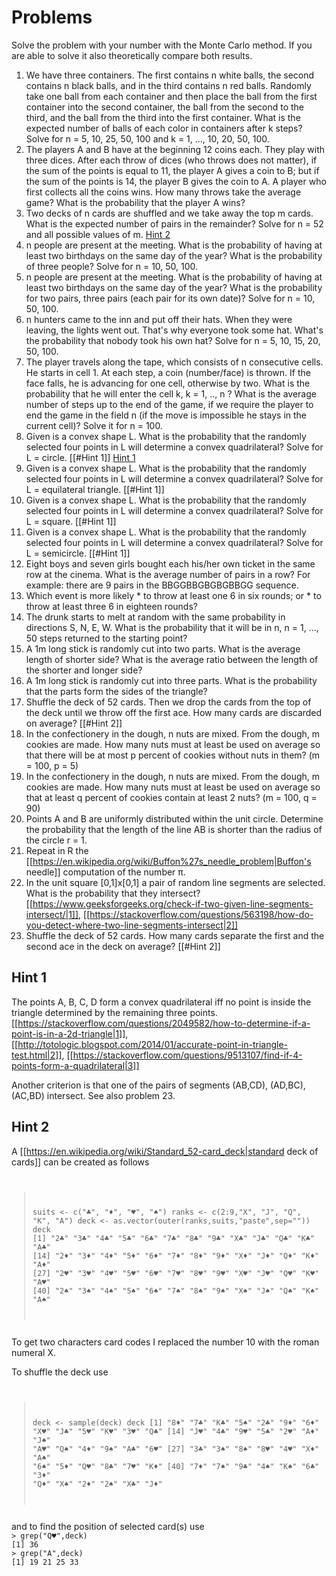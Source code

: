 # Problems 

Solve the problem with your number with the Monte Carlo method. If you are able to solve it also theoretically compare both results.

  1. We have three containers. The first contains n white balls, the second contains  n  black balls, and in the third contains  n  red balls. Randomly take one ball from each container and then place the ball from the first container into the second container, the ball from the second to the third, and the ball from the third into the first container. What is the expected number of balls of each color in containers after  k  steps? Solve for n = 5, 10, 25, 50, 100 and k = 1, ..., 10, 20, 50, 100.
  1. The players  A  and  B  have at the beginning 12 coins each. They play with three dices. After each throw of dices (who throws does not matter), if the sum of the points is equal to 11, the player A gives a coin to B; but if the sum of the points is 14, the player B  gives the coin to  A. A player who first collects all the coins wins. How many throws take the average game? What is the probability that the player A wins?
  1. Two decks of n  cards are shuffled and we take away the top  m cards. What is the expected number of pairs in the remainder? Solve for n = 52 and all possible values of m. [Hint 2](prob.md#hint-2)
  1. n  people are present at the meeting. What is the probability of having at least two birthdays on the same day of the year? What is the probability of three people? Solve for n = 10, 50, 100.
  1. n  people are present at the meeting. What is the probability of having at least two birthdays on the same day of the year? What is the probability for two pairs, three pairs (each pair for its own date)? Solve for n = 10, 50, 100.
  1. n hunters came to the inn and put off their hats. When they were leaving, the lights went out. That's why everyone took some hat. What's the probability that nobody took his own hat? Solve for n = 5, 10, 15, 20, 50, 100.
  1. The player travels along the tape, which consists of  n  consecutive cells. He starts in cell 1. At each step, a coin (number/face) is thrown. If the face falls, he is advancing for one cell, otherwise by two. What is the probability that he will enter the cell k, k = 1, .., n ? What is the average number of steps up to the end of the game, if we require the player to end the game in the field  n (if the move is impossible he stays in the current cell)? Solve it for n = 100.
  1. Given is a convex shape L. What is the probability that the randomly selected four points in L will determine a convex quadrilateral? Solve for L = circle. [[#Hint 1]]  [Hint 1](#hint-1)
  1. Given is a convex shape L. What is the probability that the randomly selected four points in L will determine a convex quadrilateral? Solve for L = equilateral triangle. [[#Hint 1]]
  1. Given is a convex shape L. What is the probability that the randomly selected four points in L will determine a convex quadrilateral? Solve for L = square. [[#Hint 1]]
  1. Given is a convex shape L. What is the probability that the randomly selected four points in L will determine a convex quadrilateral? Solve for L = semicircle. [[#Hint 1]]
  1. Eight boys and seven girls bought each his/her own ticket in the same row at the cinema. What is the average number of pairs in a row? For example: there are 9 pairs in the BBGGBBGBGBGBBGG sequence.
  1. Which event is more likely
    *  to throw at least one 6 in six rounds; or
    *  to throw at least three 6 in eighteen rounds?
  1. The drunk starts to melt at random with the same probability in directions S, N, E, W. What is the probability that it will be in n, n = 1, ..., 50 steps returned to the starting point?
  1. A  1m  long stick is randomly cut into two parts. What is the average length of shorter side? What is the average ratio between the length of the shorter and longer side?
  1. A  1m  long stick is randomly cut into three parts. What is the probability that the parts form the sides of the triangle?
  1. Shuffle the deck of 52 cards. Then we drop the cards from the top of the deck until we throw off the first ace. How many cards are discarded on average? [[#Hint 2]]
  1. In the confectionery in the dough, n nuts are mixed. From the dough, m cookies are made. How many nuts must at least be used on average so that there will be at most p percent of cookies without nuts in them? (m = 100, p = 5)
  1. In the confectionery in the dough, n nuts are mixed. From the dough, m cookies are made. How many nuts must at least be used on average so that at least q percent of cookies contain at least 2 nuts? (m = 100, q = 90)
  1. Points A and B are uniformly distributed within the unit circle. Determine the probability that the length of the line AB is shorter than the radius of the circle r = 1.
  1. Repeat in R the [[https://en.wikipedia.org/wiki/Buffon%27s_needle_problem|Buffon's needle]] computation of the number π.
  1. In the unit square [0,1]x[0,1] a pair of random line segments are selected. What is the probability that they intersect? [[https://www.geeksforgeeks.org/check-if-two-given-line-segments-intersect/|1]], [[https://stackoverflow.com/questions/563198/how-do-you-detect-where-two-line-segments-intersect|2]]
  1. Shuffle the deck of 52 cards. How many cards separate the first and the second ace in the deck on average? [[#Hint 2]]


## Hint 1 

The points A, B, C, D form a convex quadrilateral iff no point is inside the triangle determined by the remaining three points. [[https://stackoverflow.com/questions/2049582/how-to-determine-if-a-point-is-in-a-2d-triangle|1]], [[http://totologic.blogspot.com/2014/01/accurate-point-in-triangle-test.html|2]], [[https://stackoverflow.com/questions/9513107/find-if-4-points-form-a-quadrilateral|3]]

Another criterion is that one of the pairs of segments  (AB,CD), (AD,BC), (AC,BD) intersect. See also problem 23.	

## Hint 2 

A [[https://en.wikipedia.org/wiki/Standard_52-card_deck|standard deck of cards]] can be created as follows
<code>
> suits <- c("♣", "♦", "♥", "♠")
> ranks <- c(2:9,"X", "J", "Q", "K", "A")
> deck <- as.vector(outer(ranks,suits,"paste",sep=""))
> deck
 [1] "2♣" "3♣" "4♣" "5♣" "6♣" "7♣" "8♣" "9♣" "X♣" "J♣" "Q♣" "K♣" "A♣"
[14] "2♦" "3♦" "4♦" "5♦" "6♦" "7♦" "8♦" "9♦" "X♦" "J♦" "Q♦" "K♦" "A♦"
[27] "2♥" "3♥" "4♥" "5♥" "6♥" "7♥" "8♥" "9♥" "X♥" "J♥" "Q♥" "K♥" "A♥"
[40] "2♠" "3♠" "4♠" "5♠" "6♠" "7♠" "8♠" "9♠" "X♠" "J♠" "Q♠" "K♠" "A♠"
</code>
To get two characters card codes I replaced the number 10 with the roman numeral X.

To shuffle the deck use
<code>
> deck <- sample(deck)
> deck
 [1] "8♦" "7♣" "K♣" "5♠" "2♣" "9♦" "6♦" "X♥" "J♣" "5♥" "K♥" "3♥" "Q♣"
[14] "J♥" "4♣" "9♥" "5♣" "2♥" "A♦" "J♠" "A♥" "Q♠" "4♦" "9♠" "A♣" "6♥"
[27] "3♣" "3♠" "8♠" "8♥" "4♥" "X♦" "A♠" "6♠" "5♦" "Q♥" "8♣" "7♥" "K♦"
[40] "7♦" "7♠" "9♣" "4♠" "K♠" "6♣" "3♦" "Q♦" "X♠" "2♦" "2♠" "X♣" "J♦"
</code>
and to find the position of selected card(s) use
<code>
> grep("Q♥",deck)
[1] 36
> grep("A",deck)
[1] 19 21 25 33
</code>

<HTML><!--
https://demonstrations.wolfram.com/ConcaveRandomQuadrilateralsFromFourPointsInADisk/

17. 53/5 = 10.6 
   https://www.quora.com/What-is-the-expected-number-of-cards-that-need-to-be-turned-over-in-a-regular-52-card-deck-in-order-to-see-the-first-ace
--></HTML>

\\

[[ru:hse:snet22:stu|Snet projects]] 

